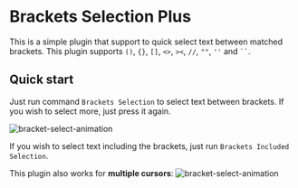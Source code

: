 # Brackets Selection Plus

This is a simple plugin that support to quick select text between matched brackets.
This plugin supports `()`, `{}`, `[]`, `<>`, `><`, `//`, `""`, `''` and ``` `` ```.

## Quick start

Just run command `Brackets Selection` to select text between brackets. If you wish to select more, just press it again.

![bracket-select-animation](bracket-select-undo.gif)

If you wish to select text including the brackets, just run `Brackets Included Selection`.

This plugin also works for **multiple cursors**:
![bracket-select-animation](bracket-select.gif)

<!-- TODO
Improve on mixed brackets selection
-->
